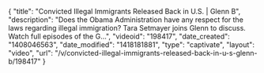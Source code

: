 {
    "title": "Convicted Illegal Immigrants Released Back in U.S. | Glenn B",
    "description": "Does the Obama Administration have any respect for the laws regarding illegal immigration? Tara Setmayer joins Glenn to discuss. Watch full episodes of the G...",
    "videoid": "198417",
    "date_created": "1408046563",
    "date_modified": "1418181881",
    "type": "captivate",
    "layout": "video",
    "url": "\/v\/convicted-illegal-immigrants-released-back-in-u-s-glenn-b\/198417"
}